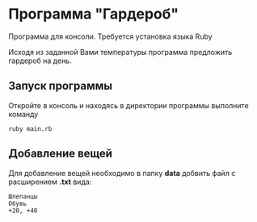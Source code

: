 # Программа "Гардероб"
Программа для консоли. Требуется установка языка Ruby

Исходя из заданной Вами температуры программа предложить гардероб на день.

## Запуск программы

Откройте в консоль и находясь в директории программы выполните команду 

    ruby main.rb
    
## Добавление вещей
 Для добавление вещей необходимо в папку **data** добвить файл с расширением **.txt** вида:
       
    Шлепанцы
    Обувь
    +20, +40